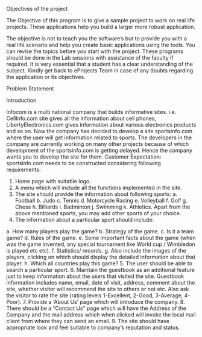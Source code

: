 Objectives of the project

The Objective of this program is to give a sample project to work on real life
projects. These applications help you build a larger more robust application.

The objective is not to teach you the software’s but to provide you with a real life
scenario and help you create basic applications using the tools.
You can revise the topics before you start with the project.
These programs should be done in the Lab sessions with assistance of the faculty if
required.
It is very essential that a student has a clear understanding of the subject.
Kindly get back to eProjects Team in case of any doubts regarding the application or
its objectives.



Problem Statement

Introduction

Infocom is a multi national company that builds informative sites. i.e. CellInfo.com
site gives all the information about cell phones, LibertyElectronics.com gives
information about various electronics products and so on. Now the company has
decided to develop a site sportsinfo.com where the user will get information related
to sports. The developers in the company are currently working on many other
projects because of which development of the sportsinfo.com is getting delayed.
Hence the company wants you to develop the site for them.
Customer Expectation:
sportsinfo.com needs to be constructed considering following requirements:
1. Home page with suitable logo.
2. A menu which will include all the functions implemented in the site.
3. The site should provide the information about following sports:
a. Football
b. Judo
c. Tennis
d. Motorcycle Racing
e. Volleyball
f. Golf
g. Chess
h. Billiards
i. Badminton
j. Swimming
k. Athletics.
Apart from the above mentioned sports, you may add other sports of your
choice.
4. The information about a particular sport should include:


a. How many players play the game?
b. Strategy of the game.
c. Is it a team game?
d. Rules of the game.
e. Some important facts about the game (when was the game invented,
any special tournament like World cup / Wimbledon is played etc etc).
f. Statistics/ records.
g. Also include the images of the players, clicking on which should display
the detailed information about that player.
h. Which all countries play this game?
5. The user should be able to search a particular sport.
6. Maintain the guestbook as an additional feature just to keep information
about the users that visited the site. Guestbook information includes name,
email, date of visit, address, comment about the site, whether visitor will
recommend the site to others or not etc. Also ask the visitor to rate the site
(rating levels 1-Excellent, 2-Good, 3-Average, 4-Poor).
7. Provide a ‘About Us’ page which will introduce the company.
8. There should be a “Contact Us” page which will have the Address of the
Company and the mail address which when clicked will invoke the local mail
client from where they can send an email.
9. The site should have appropriate look and feel suitable to company’s
reputation and status.

